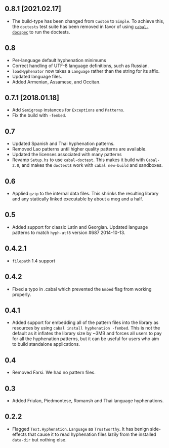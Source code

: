 0.8.1 [2021.02.17]
------------------
* The build-type has been changed from `Custom` to `Simple`.
  To achieve this, the `doctests` test suite has been removed in favor of using
  [`cabal-docspec`](https://github.com/phadej/cabal-extras/tree/master/cabal-docspec)
  to run the doctests.

0.8
---
* Per-language default hyphenation minimums
* Correct handling of UTF-8 language definitions, such as Russian.
* `loadHyphenator` now takes a `Language` rather than the string for its affix.
* Updated language files.
* Added Armenian, Assamese, and Occitan.

0.7.1 [2018.01.18]
------------------
* Add `Semigroup` instances for `Exceptions` and `Patterns`.
* Fix the build with `-fembed`.

0.7
---
* Updated Spanish and Thai hyphenation patterns.
* Removed Lao patterns until higher quality patterns are available.
* Updated the licenses associated with many patterns
* Revamp `Setup.hs` to use `cabal-doctest`. This makes it build
  with `Cabal-2.0`, and makes the `doctest`s work with `cabal new-build` and
  sandboxes.

0.6
---
* Applied `gzip` to the internal data files. This shrinks the resulting library and any statically linked executable by about a meg and a half.

0.5
-----
* Added support for classic Latin and Georgian. Updated language patterns to match `hyph-utf8` version #687 2014-10-13.

0.4.2.1
-------
* `filepath` 1.4 support

0.4.2
-----
* Fixed a typo in .cabal which prevented the `Embed` flag from working properly.

0.4.1
-----
* Added support for embedding all of the pattern files into the library as resources by using `cabal install hyphenation -fembed`. This is not the default as it inflates the library size by ~3MB and forces all users to pay for all the hyphenation patterns, but it can be useful for users who aim to build standalone applications.

0.4
---
* Removed Farsi. We had no pattern files.

0.3
---
* Added Friulan, Piedmontese, Romansh and Thai language hyphenations.

0.2.2
-----
* Flagged `Text.Hyphenation.Language` as `Trustworthy`. It has benign side-effects that cause it to read hyphenation files lazily from the installed `data-dir` but nothing else.
